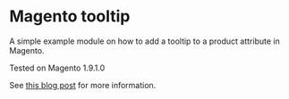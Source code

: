 # Magento tooltip

A simple example module on how to add a tooltip to a product attribute in Magento.

Tested on Magento 1.9.1.0

See [this blog post](http://gielberkers.com/how-to-add-custom-properties-to-magento-attributes) for more information.
